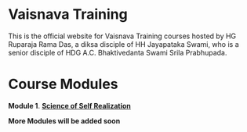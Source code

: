 # **Vaisnava Training**

This is the official website for Vaisnava Training courses hosted by HG Ruparaja Rama Das, a diksa disciple of HH Jayapataka Swami, who is a senior disciple of HDG A.C. Bhaktivedanta Swami Srila Prabhupada.

# **Course Modules**

**Module 1**. **[Science of Self Realization](https://vaisnavatraining.github.io/SSR)**

**More Modules will be added soon**


